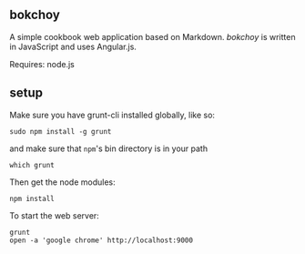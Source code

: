bokchoy
---------

A simple cookbook web application based on Markdown. *bokchoy* is written in JavaScript and uses Angular.js.

Requires: node.js

## setup

Make sure you have grunt-cli installed globally, like so:

    sudo npm install -g grunt

and make sure that `npm`'s bin directory is in your path

    which grunt

Then get the node modules:
  
    npm install

To start the web server:

    grunt
    open -a 'google chrome' http://localhost:9000
